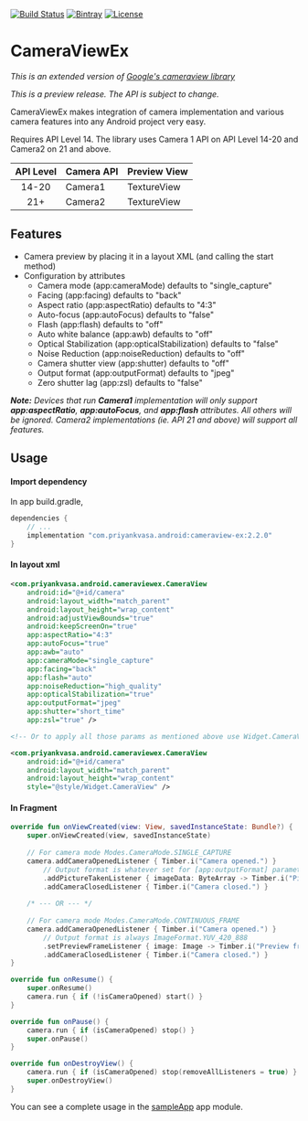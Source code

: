 
[![Build Status](https://travis-ci.org/pvasa/cameraview-ex.svg?branch=master)](https://travis-ci.org/pvasa/cameraview-ex)
[![Bintray](https://img.shields.io/bintray/v/ryan652/android/cameraview-ex.svg)](https://bintray.com/ryan652/android/cameraview-ex/_latestVersion)
[![License](https://img.shields.io/github/license/pvasa/cameraview-ex.svg)](LICENSE)

# CameraViewEx

_This is an extended version of [Google's cameraview library](https://github.com/google/cameraview)_

*This is a preview release. The API is subject to change.*

CameraViewEx makes integration of camera implementation and various camera features into any Android project very easy.

Requires API Level 14. The library uses Camera 1 API on API Level 14-20 and Camera2 on 21 and above.

| API Level | Camera API | Preview View |
|:---------:|------------|--------------|
| 14-20     | Camera1    | TextureView  |
| 21+       | Camera2    | TextureView  |

## Features

- Camera preview by placing it in a layout XML (and calling the start method)
- Configuration by attributes
  - Camera mode (app:cameraMode) defaults to "single_capture"
  - Facing (app:facing) defaults to "back"
  - Aspect ratio (app:aspectRatio) defaults to "4:3"
  - Auto-focus (app:autoFocus) defaults to "false"
  - Flash (app:flash) defaults to "off"
  - Auto white balance (app:awb) defaults to "off"
  - Optical Stabilization (app:opticalStabilization) defaults to "false"
  - Noise Reduction (app:noiseReduction) defaults to "off"
  - Camera shutter view (app:shutter) defaults to "off"
  - Output format (app:outputFormat) defaults to "jpeg"
  - Zero shutter lag (app:zsl) defaults to "false"

_**Note:** Devices that run **Camera1** implementation will only support **app:aspectRatio**, **app:autoFocus**, and **app:flash** attributes. All others will be ignored. Camera2 implementations (ie. API 21 and above) will support all features._

## Usage

#### Import dependency
In app build.gradle,
```gradle
dependencies {
    // ...
    implementation "com.priyankvasa.android:cameraview-ex:2.2.0"
}
```

#### In layout xml
```xml
<com.priyankvasa.android.cameraviewex.CameraView
    android:id="@+id/camera"
    android:layout_width="match_parent"
    android:layout_height="wrap_content"
    android:adjustViewBounds="true"
    android:keepScreenOn="true"
    app:aspectRatio="4:3"
    app:autoFocus="true"
    app:awb="auto"
    app:cameraMode="single_capture"
    app:facing="back"
    app:flash="auto"
    app:noiseReduction="high_quality"
    app:opticalStabilization="true"
    app:outputFormat="jpeg"
    app:shutter="short_time"
    app:zsl="true" />

<!-- Or to apply all those params as mentioned above use Widget.CameraView style -->

<com.priyankvasa.android.cameraviewex.CameraView
    android:id="@+id/camera"
    android:layout_width="match_parent"
    android:layout_height="wrap_content"
    style="@style/Widget.CameraView" />
```

#### In Fragment
```kotlin
override fun onViewCreated(view: View, savedInstanceState: Bundle?) {
    super.onViewCreated(view, savedInstanceState)
    
    // For camera mode Modes.CameraMode.SINGLE_CAPTURE
    camera.addCameraOpenedListener { Timber.i("Camera opened.") }
        // Output format is whatever set for [app:outputFormat] parameter
        .addPictureTakenListener { imageData: ByteArray -> Timber.i("Picture taken.") }
        .addCameraClosedListener { Timber.i("Camera closed.") }
    
    /* --- OR --- */
    
    // For camera mode Modes.CameraMode.CONTINUOUS_FRAME
    camera.addCameraOpenedListener { Timber.i("Camera opened.") }
        // Output format is always ImageFormat.YUV_420_888
        .setPreviewFrameListener { image: Image -> Timber.i("Preview frame available.") }
        .addCameraClosedListener { Timber.i("Camera closed.") }
}

override fun onResume() {
    super.onResume()
    camera.run { if (!isCameraOpened) start() }
}

override fun onPause() {
    camera.run { if (isCameraOpened) stop() }
    super.onPause()
}

override fun onDestroyView() {
    camera.run { if (isCameraOpened) stop(removeAllListeners = true) }
    super.onDestroyView()
}
```

You can see a complete usage in the [sampleApp](https://github.com/pvasa/cameraview-ex/tree/development/sampleApp) app module.
